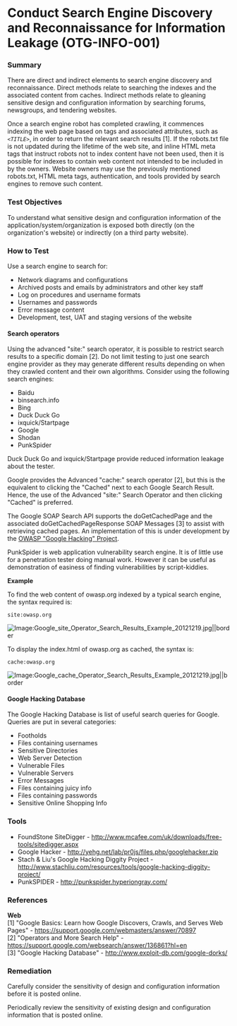 # Conduct Search Engine Discovery and Reconnaissance for Information Leakage (OTG-INFO-001)

### Summary
There are direct and indirect elements to search engine discovery and reconnaissance. Direct methods relate to searching the indexes and the associated content from caches. Indirect methods relate to gleaning sensitive design and configuration information by searching forums, newsgroups, and tendering websites.


Once a search engine robot has completed crawling, it commences indexing the web page based on tags and associated attributes, such as *`<TITLE>`*, in order to return the relevant search results [1]. If the robots.txt file is not updated during the lifetime of the web site, and inline HTML meta tags that instruct robots not to index content have not been used, then it is possible for indexes to contain web content not intended to be included in by the owners. Website owners may use the previously mentioned robots.txt, HTML meta tags, authentication, and tools provided by search engines to remove such content.


### Test Objectives

To understand what sensitive design and configuration information of the application/system/organization is exposed both directly (on the organization's website) or indirectly (on a third party website).


### How to Test

Use a search engine to search for:
* Network diagrams and configurations
* Archived posts and emails by administrators and other key staff
* Log on procedures and username formats
* Usernames and passwords
* Error message content
* Development, test, UAT and staging versions of the website


#### Search operators
Using the advanced "site:" search operator, it is possible to restrict search results to a specific domain [2]. Do not limit testing to just one search engine provider as they may generate different results depending on when they crawled content and their own algorithms. Consider using the following search engines:

* Baidu
* binsearch.info
* Bing
* Duck Duck Go
* ixquick/Startpage
* Google
* Shodan
* PunkSpider


Duck Duck Go and ixquick/Startpage provide reduced information leakage about the tester.

Google provides the Advanced "cache:" search operator [2], but this is the equivalent to clicking the "Cached" next to each Google Search Result.  Hence, the use of the Advanced "site:" Search Operator and then clicking "Cached" is preferred.

The Google SOAP Search API supports the doGetCachedPage and the associated doGetCachedPageResponse SOAP Messages [3] to assist with retrieving cached pages. An implementation of this is under development by the [OWASP "Google Hacking" Project](https://www.owasp.org/index.php/Category:OWASP_Google_Hacking_Project).

PunkSpider is web application vulnerability search engine. It is of little use for a penetration tester doing manual work. However it can be useful as demonstration of easiness of finding vulnerabilities by script-kiddies.


**Example**

To find the web content of owasp.org indexed by a typical search engine, the syntax required is:
```
site:owasp.org
```
![Image:Google_site_Operator_Search_Results_Example_20121219.jpg||border](https://www.owasp.org/images/6/67/Google_site_Operator_Search_Results_Example_20121219.jpg)

To display the index.html of owasp.org as cached, the syntax is:
```
cache:owasp.org
```
![Image:Google_cache_Operator_Search_Results_Example_20121219.jpg||border](https://www.owasp.org/images/3/3f/Google_cache_Operator_Search_Results_Example_20121219.jpg)


#### Google Hacking Database

The Google Hacking Database is list of useful search queries for Google. Queries are put in several categories:
* Footholds
* Files containing usernames
* Sensitive Directories
* Web Server Detection
* Vulnerable Files
* Vulnerable Servers
* Error Messages
* Files containing juicy info
* Files containing passwords
* Sensitive Online Shopping Info


### Tools
* FoundStone SiteDigger - http://www.mcafee.com/uk/downloads/free-tools/sitedigger.aspx <br>
* Google Hacker - http://yehg.net/lab/pr0js/files.php/googlehacker.zip<br>
* Stach & Liu's Google Hacking Diggity Project - http://www.stachliu.com/resources/tools/google-hacking-diggity-project/ <br>
* PunkSPIDER - http://punkspider.hyperiongray.com/ <br>


### References
**Web**<br>
[1] "Google Basics: Learn how Google Discovers, Crawls, and Serves Web Pages" - https://support.google.com/webmasters/answer/70897 <br>
[2] "Operators and More Search Help" - https://support.google.com/websearch/answer/136861?hl=en <br>
[3] "Google Hacking Database" - http://www.exploit-db.com/google-dorks/ <br>


### Remediation
Carefully consider the sensitivity of design and configuration information before it is posted online.

Periodically review the sensitivity of existing design and configuration information that is posted online.
